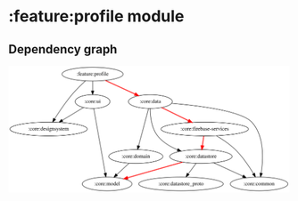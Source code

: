 # :feature:profile module

## Dependency graph

![Dependency graph](../../docs/images/graphs/dep_graph_feature_profile.svg)
